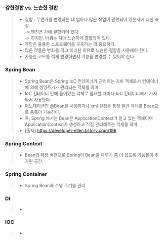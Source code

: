 ### 강한결합 vs. 느슨한 결합 
> * 결합 : 무언가를 변경하는 데 얼마나 많은 작업이 관련되어 있는지에 대한 측정. <br/>
>         -> 엔진은 차에 결합되어 있다. <br/>
>         -> 하지만, 바퀴는 차에 느슨하게 결합되어 있다. <br/>
> * 결합은 훌륭한 소프트웨어를 구축하는 데 중요하다. 
> * 많은 것들은 변화를 겪고 이러한 이유로 느슨한 결합을 사용해야 한다. 
> * 가능한 코드를 적게 변경하면서 기능을 변경할 수 있어야 한다. 

### Spring Bean
> * Spring Bean은 Spring IoC 컨테이너가 관리하는 자바 객체로서 컨테이너에 의해 생명주기가 관리되는 객체를 의미.
> * IoC 컨테이너 안에 들어있는 객체로 필요할 때마다 IoC 컨테이너에서 가져와서 사용한다.
> * 어노테이션인 @Bean을 사용하거나 xml 설정을 통해 일반 객체를 Bean으로 등록이 가능하다.
> * 즉, Spring 에서는 Bean은 ApplicationContext가 알고 있는 객체이며 ApplicationContext가 생성하고 직접 관리해주는 객체를 의미.
> * [출처] https://developer-ellen.tistory.com/198

### Spring Context
> * Bean의 확장 버전으로 Spring이 Bean을 다루기 좀 더 쉽도록 기능들이 추가된 공간.

### Spring Container 
> * Spring Bean과 수명 주기를 관리

### DI
> * 

### IOC
> *